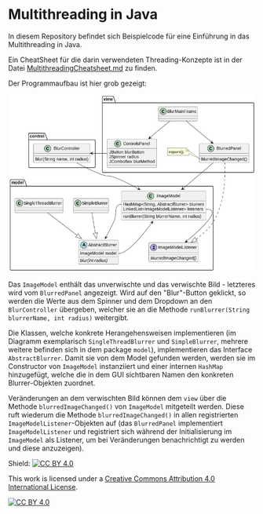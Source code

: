 # Multithreading in Java

In diesem Repository befindet sich Beispielcode für eine Einführung in das Multithreading in Java.

Ein CheatSheet für die darin verwendeten Threading-Konzepte ist in der Datei [MultithreadingCheatsheet.md](MultithreadingCheatsheet.md) zu finden.

Der Programmaufbau ist hier grob gezeigt:

![UML-Diagramm des Programms](res/mvc.png)

Das `ImageModel` enthält das unverwischte und das verwischte Bild - letzteres wird vom `BlurredPanel` angezeigt. Wird auf den "Blur"-Button geklickt, so werden die Werte aus dem Spinner und dem Dropdown an den `BlurController` übergeben, welcher sie an die Methode `runBlurrer(String blurrerName, int radius)` weitergibt.

Die Klassen, welche konkrete Herangehensweisen implementieren (im Diagramm exemplarisch `SingleThreadBlurrer` und `SimpleBlurrer`, mehrere weitere befinden sich in dem package `model`), implementieren das Interface `AbstractBlurrer`. Damit sie von dem Model gefunden werden, werden sie im Constructor von `ImageModel` instanziiert und einer internen `HashMap` hinzugefügt, welche die in dem GUI sichtbaren Namen den konkreten Blurrer-Objekten zuordnet.

Veränderungen an dem verwischten Bild können dem `view` über die Methode `blurredImageChanged()` von `ImageModel` mitgeteilt werden. Diese ruft wiederum die Methode `blurredImageChanged()` in allen registrierten `ImageModelListener`-Objekten auf (das `BlurredPanel` implementiert `ImageModelListener` und registriert sich während der Initialisierung im `ImageModel` als Listener, um bei Veränderungen benachrichtigt zu werden und diese anzuzeigen).

Shield: [![CC BY 4.0][cc-by-shield]][cc-by]

This work is licensed under a
[Creative Commons Attribution 4.0 International License][cc-by].

[![CC BY 4.0][cc-by-image]][cc-by]

[cc-by]: http://creativecommons.org/licenses/by/4.0/
[cc-by-image]: https://i.creativecommons.org/l/by/4.0/88x31.png
[cc-by-shield]: https://img.shields.io/badge/License-CC%20BY%204.0-lightgrey.svg
